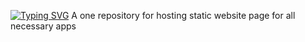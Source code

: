 [![Typing SVG](https://readme-typing-svg.demolab.com/?lines=Pages+Hosting+for+my+apps)](https://git.io/typing-svg)
A one repository for hosting static website page for all necessary apps
